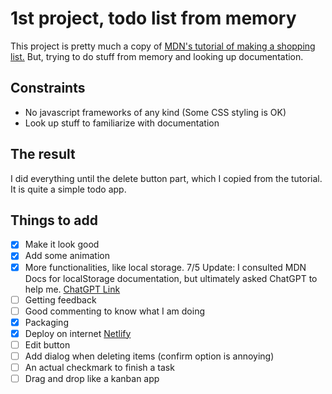 # 1st project, todo list from memory

This project is pretty much a copy of [MDN's tutorial of making a shopping list.](https://developer.mozilla.org/en-US/docs/Learn/JavaScript/Client-side_web_APIs/Manipulating_documents)
But, trying to do stuff from memory and looking up documentation.

## Constraints

- No javascript frameworks of any kind (Some CSS styling is OK)
- Look up stuff to familiarize with documentation

## The result

I did everything until the delete button part, which I copied from the tutorial.
It is quite a simple todo app.

## Things to add

- [x] Make it look good
- [x] Add some animation
- [x] More functionalities, like local storage.
7/5 Update: I consulted MDN Docs for localStorage documentation, but ultimately asked ChatGPT to help me. [ChatGPT Link](https://chat.openai.com/share/514753e1-5bcd-4999-b39a-264b065a2de0)
- [ ] Getting feedback
- [ ] Good commenting to know what I am doing
- [x] Packaging
- [x] Deploy on internet [Netlify](https://64a66a5f07f0ef000980f5c2--euphonious-rabanadas-9df51f.netlify.app/)
- [ ] Edit button
- [ ] Add dialog when deleting items (confirm option is annoying)
- [ ] An actual checkmark to finish a task
- [ ] Drag and drop like a kanban app
